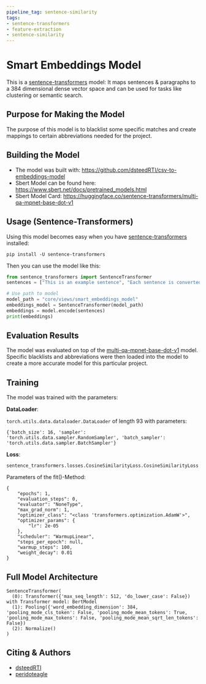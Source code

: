 ```yaml
---
pipeline_tag: sentence-similarity
tags:
- sentence-transformers
- feature-extraction
- sentence-similarity
---
```


# Smart Embeddings Model

This is a [sentence-transformers](https://www.SBERT.net) model: It maps sentences & paragraphs to a 384 dimensional dense vector space and can be used for tasks like clustering or semantic search.

## Purpose for Making the Model

The purpose of this model is to blacklist some specific matches and create mappings to certain abbreviations needed for the project.

## Building the Model

- The model was built with: https://github.com/dsteedRTI/csv-to-embeddings-model
- Sbert Model can be found here: https://www.sbert.net/docs/pretrained_models.html
- Sbert Model Card: https://huggingface.co/sentence-transformers/multi-qa-mpnet-base-dot-v1


## Usage (Sentence-Transformers)

Using this model becomes easy when you have [sentence-transformers](https://www.SBERT.net) installed:

```
pip install -U sentence-transformers
```

Then you can use the model like this:

```python
from sentence_transformers import SentenceTransformer
sentences = ["This is an example sentence", "Each sentence is converted"]

# Use path to model
model_path = "core/views/smart_embeddings_model"
embeddings_model = SentenceTransformer(model_path)
embeddings = model.encode(sentences)
print(embeddings)
```



## Evaluation Results

The model was evaluated on top of the [multi-qa-mpnet-base-dot-v1](https://huggingface.co/sentence-transformers/multi-qa-mpnet-base-dot-v1) model. Specific blacklists and abbreviations were then loaded into the model to create a more accurate model for this particular project.


## Training
The model was trained with the parameters:

**DataLoader**:

`torch.utils.data.dataloader.DataLoader` of length 93 with parameters:
```
{'batch_size': 16, 'sampler': 'torch.utils.data.sampler.RandomSampler', 'batch_sampler': 'torch.utils.data.sampler.BatchSampler'}
```

**Loss**:

`sentence_transformers.losses.CosineSimilarityLoss.CosineSimilarityLoss` 

Parameters of the fit()-Method:
```
{
    "epochs": 1,
    "evaluation_steps": 0,
    "evaluator": "NoneType",
    "max_grad_norm": 1,
    "optimizer_class": "<class 'transformers.optimization.AdamW'>",
    "optimizer_params": {
        "lr": 2e-05
    },
    "scheduler": "WarmupLinear",
    "steps_per_epoch": null,
    "warmup_steps": 100,
    "weight_decay": 0.01
}
```


## Full Model Architecture
```
SentenceTransformer(
  (0): Transformer({'max_seq_length': 512, 'do_lower_case': False}) with Transformer model: BertModel 
  (1): Pooling({'word_embedding_dimension': 384, 'pooling_mode_cls_token': False, 'pooling_mode_mean_tokens': True, 'pooling_mode_max_tokens': False, 'pooling_mode_mean_sqrt_len_tokens': False})
  (2): Normalize()
)
```

## Citing & Authors

- [dsteedRTI](https://github.com/dsteedRTI)
- [peridoteagle](https://github.com/peridoteagle)